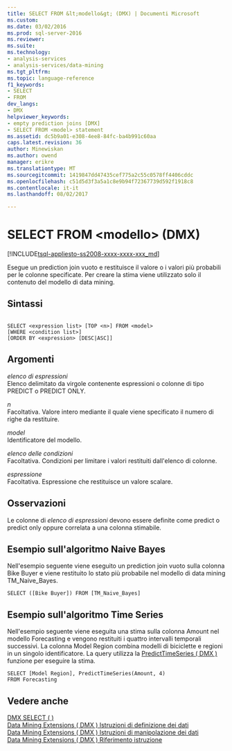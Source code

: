 ```yaml
---
title: SELECT FROM &lt;modello&gt; (DMX) | Documenti Microsoft
ms.custom: 
ms.date: 03/02/2016
ms.prod: sql-server-2016
ms.reviewer: 
ms.suite: 
ms.technology:
- analysis-services
- analysis-services/data-mining
ms.tgt_pltfrm: 
ms.topic: language-reference
f1_keywords:
- SELECT
- FROM
dev_langs:
- DMX
helpviewer_keywords:
- empty prediction joins [DMX]
- SELECT FROM <model> statement
ms.assetid: dc5b9a01-e308-4ee8-84fc-ba4b991c60aa
caps.latest.revision: 36
author: Minewiskan
ms.author: owend
manager: erikre
ms.translationtype: MT
ms.sourcegitcommit: 1419847dd47435cef775a2c55c0578ff4406cddc
ms.openlocfilehash: c51d5d3f3a5a1c8e9b94f72367739d592f1918c8
ms.contentlocale: it-it
ms.lasthandoff: 08/02/2017

---
```

# <a name="select-from-ltmodelgt-dmx"></a>SELECT FROM &lt;modello&gt; (DMX)
[!INCLUDE[tsql-appliesto-ss2008-xxxx-xxxx-xxx_md](../includes/tsql-appliesto-ss2008-xxxx-xxxx-xxx-md.md)]

  Esegue un prediction join vuoto e restituisce il valore o i valori più probabili per le colonne specificate. Per creare la stima viene utilizzato solo il contenuto del modello di data mining.  
  
## <a name="syntax"></a>Sintassi  
  
```  
  
SELECT <expression list> [TOP <n>] FROM <model>   
[WHERE <condition list>]   
[ORDER BY <expression> [DESC|ASC]]  
```  
  
## <a name="arguments"></a>Argomenti  
 *elenco di espressioni*  
 Elenco delimitato da virgole contenente espressioni o colonne di tipo PREDICT o PREDICT ONLY.  
  
 *n*  
 Facoltativa. Valore intero mediante il quale viene specificato il numero di righe da restituire.  
  
 *model*  
 Identificatore del modello.  
  
 *elenco delle condizioni*  
 Facoltativa. Condizioni per limitare i valori restituiti dall'elenco di colonne.  
  
 *espressione*  
 Facoltativa. Espressione che restituisce un valore scalare.  
  
## <a name="remarks"></a>Osservazioni  
 Le colonne di *elenco di espressioni* devono essere definite come predict o predict only oppure correlata a una colonna stimabile.  
  
## <a name="naive-bayes-example"></a>Esempio sull'algoritmo Naive Bayes  
 Nell'esempio seguente viene eseguito un prediction join vuoto sulla colonna Bike Buyer e viene restituito lo stato più probabile nel modello di data mining TM_Naive_Bayes.  
  
```  
SELECT ([Bike Buyer]) FROM [TM_Naive_Bayes]  
```  
  
## <a name="time-series-example"></a>Esempio sull'algoritmo Time Series  
 Nell'esempio seguente viene eseguita una stima sulla colonna Amount nel modello Forecasting e vengono restituiti i quattro intervalli temporali successivi. La colonna Model Region combina modelli di biciclette e regioni in un singolo identificatore. La query utilizza la [PredictTimeSeries &#40; DMX &#41;](../dmx/predicttimeseries-dmx.md) funzione per eseguire la stima.  
  
```  
SELECT [Model Region], PredictTimeSeries(Amount, 4)   
FROM Forecasting  
```  
  
## <a name="see-also"></a>Vedere anche  
 [DMX SELECT &#40; &#41;](../dmx/select-dmx.md)   
 [Data Mining Extensions &#40; DMX &#41; Istruzioni di definizione dei dati](../dmx/dmx-statements-data-definition.md)   
 [Data Mining Extensions &#40; DMX &#41; Istruzioni di manipolazione dei dati](../dmx/dmx-statements-data-manipulation.md)   
 [Data Mining Extensions &#40; DMX &#41; Riferimento istruzione](../dmx/data-mining-extensions-dmx-statements.md)  
  
  

